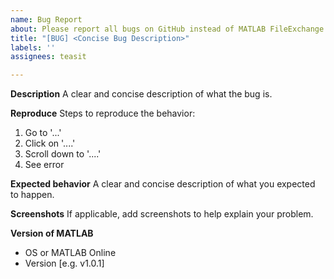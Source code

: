 ```yaml
---
name: Bug Report
about: Please report all bugs on GitHub instead of MATLAB FileExchange
title: "[BUG] <Concise Bug Description>"
labels: ''
assignees: teasit

---
```


**Description**
A clear and concise description of what the bug is.

**Reproduce**
Steps to reproduce the behavior:
1. Go to '...'
2. Click on '....'
3. Scroll down to '....'
4. See error

**Expected behavior**
A clear and concise description of what you expected to happen.

**Screenshots**
If applicable, add screenshots to help explain your problem.

**Version of MATLAB**
 - OS or MATLAB Online
 - Version [e.g. v1.0.1]
